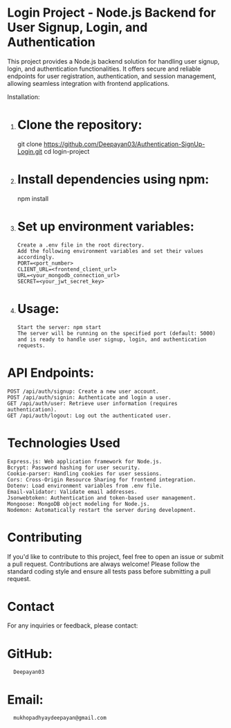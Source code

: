 # Login Project - Node.js Backend for User Signup, Login, and Authentication
This project provides a Node.js backend solution for handling user signup, login, and authentication functionalities. It offers secure and reliable endpoints for user registration, authentication, and session management, allowing seamless integration with frontend applications.

Installation:
1. # Clone the repository:
   git clone https://github.com/Deepayan03/Authentication-SignUp-Login.git
   cd login-project

2. # Install dependencies using npm:
      npm install
3. # Set up environment variables:
       Create a .env file in the root directory.
       Add the following environment variables and set their values accordingly.
       PORT=<port_number>
       CLIENT_URL=<frontend_client_url>
       URL=<your_mongodb_connection_url>
       SECRET=<your_jwt_secret_key>
4. # Usage:
       Start the server: npm start
       The server will be running on the specified port (default: 5000) and is ready to handle user signup, login, and authentication requests.
# API Endpoints:
    POST /api/auth/signup: Create a new user account.
    POST /api/auth/signin: Authenticate and login a user.
    GET /api/auth/user: Retrieve user information (requires authentication).
    GET /api/auth/logout: Log out the authenticated user.

# Technologies Used
    Express.js: Web application framework for Node.js.
    Bcrypt: Password hashing for user security.
    Cookie-parser: Handling cookies for user sessions.
    Cors: Cross-Origin Resource Sharing for frontend integration.
    Dotenv: Load environment variables from .env file.
    Email-validator: Validate email addresses.
    Jsonwebtoken: Authentication and token-based user management.
    Mongoose: MongoDB object modeling for Node.js.
    Nodemon: Automatically restart the server during development.

# Contributing
If you'd like to contribute to this project, feel free to open an issue or submit a pull request. Contributions are always welcome!
Please follow the standard coding style and ensure all tests pass before submitting a pull request.

# Contact
For any inquiries or feedback, please contact:

# GitHub: 
      Deepayan03
# Email: 
      mukhopadhyaydeepayan@gmail.com
